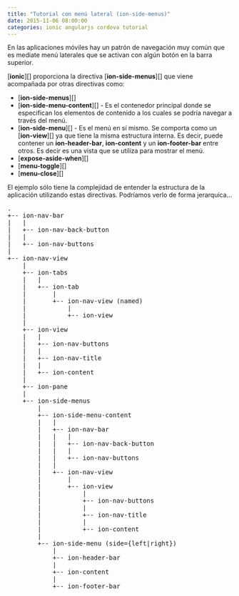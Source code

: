 ```yaml
---
title: "Tutorial con menú lateral (ion-side-menus)" 
date: 2015-11-06 08:00:00
categories: ionic angularjs cordova tutorial
---
```


En las aplicaciones móviles hay un patrón de navegación muy común que es mediate menú laterales que se activan con algún botón en la barra superior.

[__ionic__][] proporciona la directiva [__ion-side-menus__][] que viene acompañada por otras directivas como:

- [__ion-side-menus__][]
- [__ion-side-menu-content__][] - Es el contenedor principal donde se especifican los elementos de contenido a los cuales se podría navegar a través del menú.
- [__ion-side-menu__][] - Es el menú en sí mismo. Se comporta como un [__ion-view__][] ya que tiene la misma estructura interna. Es decir, puede contener un __ion-header-bar__, __ion-content__ y un __ion-footer-bar__ entre otros. Es decir es una vista que se utiliza para mostrar el menú.
- [__expose-aside-when__][]
- [__menu-toggle__][]
- [__menu-close__][]

El ejemplo sólo tiene la complejidad de entender la estructura de la aplicación utilizando estas directivas. Podríamos verlo de forma jerarquica...


<pre>
.
+-- ion-nav-bar
|   |
|   +-- ion-nav-back-button
|   |
|   +-- ion-nav-buttons
|
+-- ion-nav-view
    |
    +-- ion-tabs
    |   |
    |   +-- ion-tab
    |       |
    |       +-- ion-nav-view (named)
    |           |
    |           +-- ion-view
    |
    +-- ion-view
    |   |
    |   +-- ion-nav-buttons
    |   |
    |   +-- ion-nav-title
    |   |
    |   +-- ion-content
    |
    +-- ion-pane
    |
    +-- ion-side-menus
        |
        +-- ion-side-menu-content
        |   |
        |   +-- ion-nav-bar
        |   |   |
        |   |   +-- ion-nav-back-button
        |   |   | 
        |   |   +-- ion-nav-buttons
        |   |
        |   +-- ion-nav-view
        |       |
        |       +-- ion-view
        |           |
        |           +-- ion-nav-buttons
        |           |
        |           +-- ion-nav-title
        |           |
        |           +-- ion-content
        |
        +-- ion-side-menu (side={left|right})
            |
            +-- ion-header-bar
            |
            +-- ion-content
            |
            +-- ion-footer-bar
</pre>




















[1]: http://play.ionic.io/app/528e2a0aa18f "Inicio del tutorial"
[2]: http://play.ionic.io/app/6e861bffb2e8 "Resultado del tutorial"
[3]: http://play.ionic.io/app/72629b9f4038 "Otro ejemplo con un poco de sal"